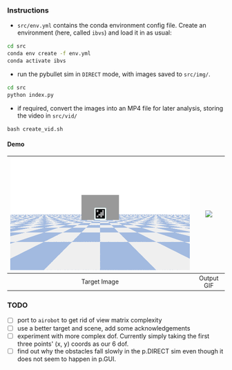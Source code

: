 ### Instructions
- `src/env.yml` contains the conda environment config file. Create an environment (here, called `ibvs`) and load it in as usual:
```bash 
cd src 
conda env create -f env.yml
conda activate ibvs  
```
- run the pybullet sim in `DIRECT` mode, with images saved to `src/img/`. 
```bash
cd src 
python index.py
```
- if required, convert the images into an MP4 file for later analysis, storing the video in `src/vid/`
```
bash create_vid.sh
```

#### Demo 

| <img src="demo/target.png" width="700" /> | <img src="demo/output.gif" width="600" /> |
|:---:|:---:|
| Target Image | Output GIF |

### TODO
- [ ] port to `airobot` to get rid of view matrix complexity
- [ ] use a better target and scene, add some acknowledgements 
- [ ] experiment with more complex dof. Currently simply taking the first three points' (x, y) coords as our 6 dof. 
- [ ] find out why the obstacles fall slowly in the p.DIRECT sim even though it does not seem to happen in p.GUI. 
